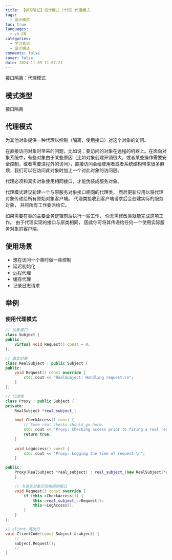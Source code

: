 ```yaml
---
title: 【学习笔记】设计模式（十四）代理模式
tags:
  - 设计模式
toc: true
languages:
  - zh-CN
categories:
  - 学习笔记
  - 设计模式
comments: false
cover: false
date: 2024-11-09 11:07:21
---
```


接口隔离：代理模式

<!-- more -->

## 模式类型

接口隔离

## 代理模式

为其他对象提供一种代理以控制（隔离，使用接口）对这个对象的访问。

在直接访问对象时带来的问题，比如说：要访问的对象在远程的机器上。在面向对象系统中，有些对象由于某些原因（比如对象创建开销很大，或者某些操作需要安全控制，或者需要进程外的访问），直接访问会给使用者或者系统结构带来很多麻烦，我们可以在访问此对象时加上一个对此对象的访问层。

代理必须和真实对象使用相同接口，才能伪装成服务对象。

代理模式建议新建一个与原服务对象接口相同的代理类， 然后更新应用以将代理对象传递给所有原始对象客户端。 代理类接收到客户端请求后会创建实际的服务对象， 并将所有工作委派给它。

如果需要在类的主要业务逻辑前后执行一些工作， 你无需修改类就能完成这项工作。 由于代理实现的接口与原类相同， 因此你可将其传递给任何一个使用实际服务对象的客户端。

## 使用场景

* 想在访问一个类时做一些控制
* 延迟初始化
* 远程代理
* 缓存代理
* 记录日志请求

## 举例

### 使用代理模式

```cpp
// 抽象接口
class Subject {
public:
    virtual void Request() const = 0;
};

// 真实对象
class RealSubject : public Subject {
public:
    void Request() const override {
        std::cout << "RealSubject: Handling request.\n";
    }
};

// 代理类
class Proxy : public Subject {
private:
    RealSubject *real_subject_;

    bool CheckAccess() const {
        // Some real checks should go here.
        std::cout << "Proxy: Checking access prior to firing a real request.\n";
        return true;
    }
    
    void LogAccess() const {
        std::cout << "Proxy: Logging the time of request.\n";
    }

public:
    Proxy(RealSubject *real_subject) : real_subject_(new RealSubject(*real_subject)) {
    }

    // 与真实对象实现相同的接口
    void Request() const override {
        if (this->CheckAccess()) {
            this->real_subject_->Request();
            this->LogAccess();
        }
    }
};

// client 端执行
void ClientCode(const Subject &subject) {
    // ...
    subject.Request();
    // ...
}
```